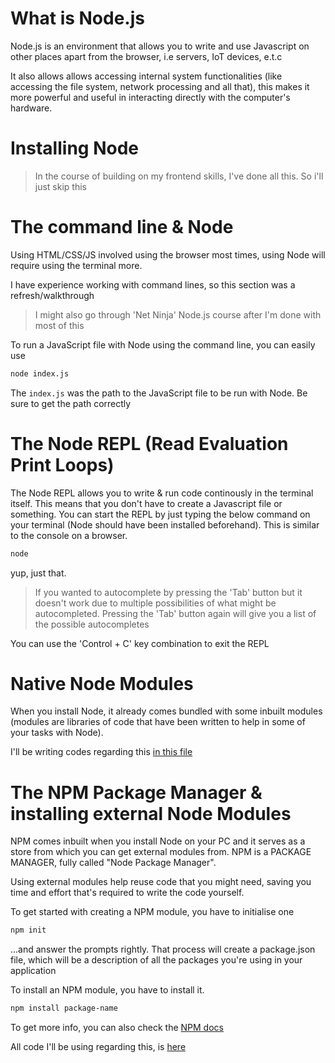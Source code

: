 # What is Node.js

Node.js is an environment that allows you to write and use Javascript on other places apart from the browser, i.e servers, IoT devices, e.t.c

It also allows allows accessing internal system functionalities (like accessing the file system, network processing and all that), this makes it more powerful and useful in interacting directly with the computer's hardware.

# Installing Node

> In the course of building on my frontend skills, I've done all this. So i'll just skip this

# The command line & Node

Using HTML/CSS/JS involved using the browser most times, using Node will require using the terminal more.

I have experience working with command lines, so this section was a refresh/walkthrough

> I might also go through 'Net Ninja' Node.js course after I'm done with most of this

To run a JavaScript file with Node using the command line, you can easily use
```bash
node index.js
```

The `index.js` was the path to the JavaScript file to be run with Node. Be sure to get the path correctly

# The Node REPL (Read Evaluation Print Loops)

The Node REPL allows you to write & run code continously in the terminal itself. This means that you don't have to create a Javascript file or something. You can start the REPL by just typing the below command on your terminal (Node should have been installed beforehand). This is similar to the console on a browser.

```bash
node
```

yup, just that.

> If you wanted to autocomplete by pressing the 'Tab' button but it doesn't work due to multiple possibilities of what might be autocompleted. Pressing the 'Tab' button again will give you a list of the possible autocompletes

You can use the 'Control + C' key combination to exit the REPL

# Native Node Modules

When you install Node, it already comes bundled with some inbuilt modules (modules are libraries of code that have been written to help in some of your tasks with Node).

I'll be writing codes regarding this [in this file](./nativeNodeModules.js)

# The NPM Package Manager & installing external Node Modules

NPM comes inbuilt when you install Node on your PC and it serves as a store from which you can get external modules from. NPM is a PACKAGE MANAGER, fully called "Node Package Manager".

Using external modules help reuse code that you might need, saving you time and effort that's required to write the code yourself.

To get started with creating a NPM module, you have to initialise one
```bash
npm init
```

...and answer the prompts rightly. That process will create a package.json file, which will be a description of all the packages you're using in your application

To install an NPM module, you have to install it. 
```bash
npm install package-name
```

To get more info, you can also check the [NPM docs](https://www.npmjs.com/) 

All code I'll be using regarding this, is [here](./NPM%20Modules/index.js)